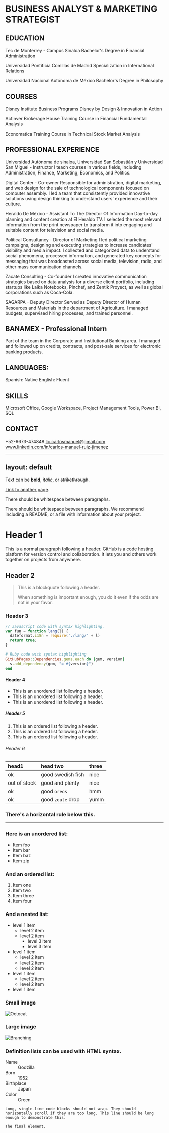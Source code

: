 
# BUSINESS ANALYST & MARKETING STRATEGIST

## EDUCATION

Tec de Monterrey - Campus Sinaloa
Bachelor's Degree in Financial Administration

Universidad Pontificia Comillas de Madrid
Specialization in International Relations

Universidad Nacional Autónoma de México
Bachelor's Degree in Philosophy

## COURSES

Disney Institute Business Programs
Disney by Design & Innovation in Action

Actinver Brokerage House
Training Course in Financial Fundamental Analysis

Economatica
Training Course in Technical Stock Market Analysis


## PROFESSIONAL EXPERIENCE 

Universidad Autónoma de sinaloa, Universidad San Sebastián y Universidad San Miguel - Instructor
I teach courses in various fields, including Administration, Finance, Marketing, Economics, and Politics.

Digital Center - Co-owner
Responsible for administration, digital marketing, and web design for the sale of technological components focused on computer assembly. I led a team that consistently provided innovative solutions using design thinking to understand users' experience and their culture.

Heraldo De México - Assistant To The Director Of Information
Day-to-day planning and content creation at El Heraldo TV. I selected the most relevant information from the print newspaper to transform it into engaging and suitable content for television and social media.

Political Consultancy - Director of Marketing
I led political marketing campaigns, designing and executing strategies to increase candidates' visibility and media impact. I collected and categorized data to understand social phenomena, processed information, and generated key concepts for messaging that was broadcasted across social media, television, radio, and other mass communication channels.

Zacate Consulting - Co-founder 
I created innovative communication strategies based on data analysis for a diverse client portfolio, including startups like Laika Notebooks, Pinchef, and Zentik Proyect, as well as global corporations such as Coca-Cola.

SAGARPA - Deputy Director
Served as Deputy Director of Human Resources and Materials in the department of Agriculture. I managed budgets, supervised hiring processes, and trained personnel.

## BANAMEX - Professional Intern
Part of the team in the Corporate and Institutional Banking area. I managed and followed up on credits, contracts, and post-sale services for electronic banking products.

## LANGUAGES:

Spanish: Native
English: Fluent

## SKILLS
Microsoft Office, Google Workspace,
Project Management Tools, Power BI, SQL

## CONTACT

+52-6673-474848
lic.carlosmanuel@gmail.com
www.linkedin.com/in/carlos-manuel-ruiz-jimenez







---
layout: default
---

Text can be **bold**, _italic_, or ~~strikethrough~~.

[Link to another page](./another-page.html).

There should be whitespace between paragraphs.

There should be whitespace between paragraphs. We recommend including a README, or a file with information about your project.

# Header 1

This is a normal paragraph following a header. GitHub is a code hosting platform for version control and collaboration. It lets you and others work together on projects from anywhere.

## Header 2

> This is a blockquote following a header.
>
> When something is important enough, you do it even if the odds are not in your favor.

### Header 3

```js
// Javascript code with syntax highlighting.
var fun = function lang(l) {
  dateformat.i18n = require('./lang/' + l)
  return true;
}
```

```ruby
# Ruby code with syntax highlighting
GitHubPages::Dependencies.gems.each do |gem, version|
  s.add_dependency(gem, "= #{version}")
end
```

#### Header 4

*   This is an unordered list following a header.
*   This is an unordered list following a header.
*   This is an unordered list following a header.

##### Header 5

1.  This is an ordered list following a header.
2.  This is an ordered list following a header.
3.  This is an ordered list following a header.

###### Header 6

| head1        | head two          | three |
|:-------------|:------------------|:------|
| ok           | good swedish fish | nice  |
| out of stock | good and plenty   | nice  |
| ok           | good `oreos`      | hmm   |
| ok           | good `zoute` drop | yumm  |

### There's a horizontal rule below this.

* * *

### Here is an unordered list:

*   Item foo
*   Item bar
*   Item baz
*   Item zip

### And an ordered list:

1.  Item one
1.  Item two
1.  Item three
1.  Item four

### And a nested list:

- level 1 item
  - level 2 item
  - level 2 item
    - level 3 item
    - level 3 item
- level 1 item
  - level 2 item
  - level 2 item
  - level 2 item
- level 1 item
  - level 2 item
  - level 2 item
- level 1 item

### Small image

![Octocat](https://github.githubassets.com/images/icons/emoji/octocat.png)

### Large image

![Branching](https://guides.github.com/activities/hello-world/branching.png)


### Definition lists can be used with HTML syntax.

<dl>
<dt>Name</dt>
<dd>Godzilla</dd>
<dt>Born</dt>
<dd>1952</dd>
<dt>Birthplace</dt>
<dd>Japan</dd>
<dt>Color</dt>
<dd>Green</dd>
</dl>

```
Long, single-line code blocks should not wrap. They should horizontally scroll if they are too long. This line should be long enough to demonstrate this.
```

```
The final element.
```
